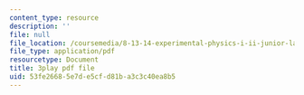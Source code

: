 ```yaml
---
content_type: resource
description: ''
file: null
file_location: /coursemedia/8-13-14-experimental-physics-i-ii-junior-lab-fall-2016-spring-2017/53fe26685e7de5cfd81ba3c3c40ea8b5_79noW-0WuAI.pdf
file_type: application/pdf
resourcetype: Document
title: 3play pdf file
uid: 53fe2668-5e7d-e5cf-d81b-a3c3c40ea8b5
---
```

